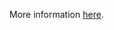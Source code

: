 More information [here](https://docs.bridgecrew.io/docs/ensure-that-unattached-disks-are-encrypted).
